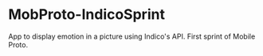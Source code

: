 MobProto-IndicoSprint
=====================

App to display emotion in a picture using Indico's API. First sprint of Mobile Proto.
